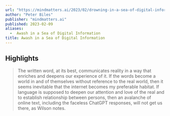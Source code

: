 ```yaml
---
url: "https://mindmatters.ai/2023/02/drowning-in-a-sea-of-digital-information/"
author: "Peter Biles"
publisher: "mindmatters.ai"
published: 2023-02-09
aliases:
  -  Awash in a Sea of Digital Information
title: Awash in a Sea of Digital Information
---
```


## Highlights
> The written word, at its best, communicates reality in a way that enriches and deepens our experience of it. If the words become a world in and of themselves without reference to the real world, then it seems inevitable that the internet becomes my preferable habitat. If language is supposed to deepen our attention and love of the real and to establish relationship between persons, then an avalanche of online text, including the faceless ChatGPT responses, will not get us there, as Wilson notes.

